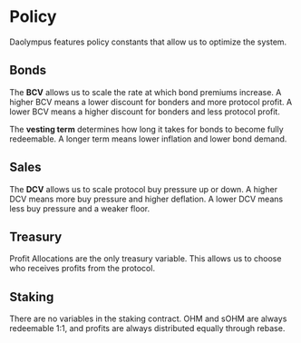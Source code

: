 # Policy

Daolympus features policy constants that allow us to optimize the system.

## Bonds

The **BCV** allows us to scale the rate at which bond premiums increase. A higher BCV means a lower discount for bonders and more protocol profit. A lower BCV means a higher discount for bonders and less protocol profit.

The **vesting term** determines how long it takes for bonds to become fully redeemable. A longer term means lower inflation and lower bond demand.

## Sales

The **DCV** allows us to scale protocol buy pressure up or down. A higher DCV means more buy pressure and higher deflation. A lower DCV means less buy pressure and a weaker floor.

## Treasury

Profit Allocations are the only treasury variable. This allows us to choose who receives profits from the protocol.

## Staking

There are no variables in the staking contract. OHM and sOHM are always redeemable 1:1, and profits are always distributed equally through rebase.

